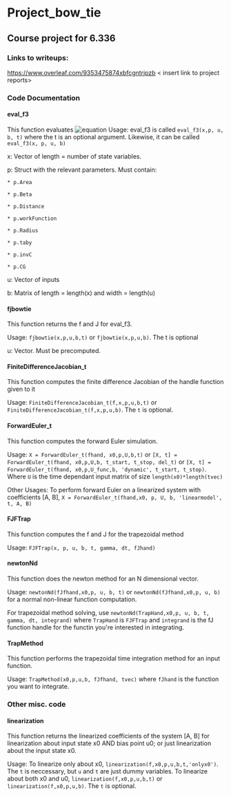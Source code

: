 # Project_bow_tie
## Course project for 6.336
### Links to writeups:
https://www.overleaf.com/9353475874xbfcgntrjpzb
< insert link to project reports>

### Code Documentation

#### eval_f3
This function evaluates ![equation](https://latex.codecogs.com/gif.latex?\frac{dx}{dt}&space;=&space;f(x,&space;p,&space;u,&space;b))
Usage: eval_f3 is called `eval_f3(x,p, u, b, t)` where the t is an optional argument. Likewise, it can be called `eval_f3(x, p, u, b)`

x: Vector of length = number of state variables.

p: Struct with the relevant parameters. Must contain:
    
    * p.Area
    
    * p.Beta
    
    * p.Distance
    
    * p.workFunction
    
    * p.Radius
    
    * p.taby
    
    * p.invC
    
    * p.CG

u: Vector of inputs 

b: Matrix of length = length(x) and width = length(u)


#### fjbowtie
This function returns the f and J for eval_f3. 

Usage: `fjbowtie(x,p,u,b,t)` or `fjbowtie(x,p,u,b)`. The t is optional 

u: Vector. Must be precomputed. 


#### FiniteDifferenceJacobian_t
This function computes the finite difference Jacobian of the handle function given to it

Usage: `FiniteDifferenceJacobian_t(f,x,p,u,b,t)` or `FiniteDifferenceJacobian_t(f,x,p,u,b)`. The `t` is optional. 


#### ForwardEuler_t
This function computes the forward Euler simulation. 

Usage: `X = ForwardEuler_t(fhand, x0,p,U,b,t)` or `[X, t] =  ForwardEuler_t(fhand, x0,p,U,b, t_start, t_stop, del_t)` or `[X, t] =  ForwardEuler_t(fhand, x0,p,U_func,b, 'dynamic', t_start, t_stop)`. Where `U` is the time dependant input matrix of size `length(x0)*length(tvec)`

Other Usages: To perform forward Euler on a linearized system with coefficients [A, B], `X = ForwardEuler_t(fhand,x0, p, U, b, 'linearmodel', t, A, B)`
 

#### FJFTrap 
This function computes the f and J for the trapezoidal method 

Usage: `FJFTrap(x, p, u, b, t, gamma, dt, fJhand)`


#### newtonNd
This function does the newton method for an N dimensional vector. 

Usage: `newtonNd(fJfhand,x0,p, u, b, t)` or `newtonNd(fJfhand,x0,p, u, b)` for a normal non-linear function computation. 

For trapezoidal method solving, use `newtonNd(TrapHand,x0,p, u, b, t, gamma, dt, integrand)` where `TrapHand` is `FJFTrap` and `integrand` is the fJ function handle for the functin you're interested in integrating. 


 #### TrapMethod 
 This function performs the trapezoidal time integration method for an input function. 

 Usage: `TrapMethod(x0,p,u,b, fJfhand, tvec)` where `fJhand` is the function you want to integrate. 
 

### Other misc. code

#### linearization

This function returns the linearized coefficients of the system [A, B] for linearization about input state x0 AND bias point u0; or just linearization about the input state x0.

Usage: To linearize only about x0, `linearization(f,x0,p,u,b,t,'onlyx0')`. The `t` is neccessary, but `u` and `t` are just dummy variables.
To linearize about both x0 and u0, `linearization(f,x0,p,u,b,t)` or `linearization(f,x0,p,u,b)`. The `t` is optional.


